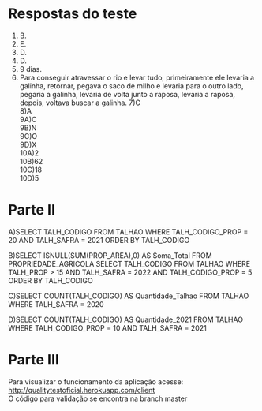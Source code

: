 # Respostas do teste

1) B.
2) E.
3) D.
4) D.
5) 9 dias.
6) Para conseguir atravessar o rio e levar tudo, primeiramente ele levaria a galinha, retornar, pegava o saco de milho e levaria para o outro lado, pegaria a galinha, levaria de volta junto a raposa, levaria a raposa, depois, voltava buscar a galinha.
7)C </br>
8)A </br>
9A)C </br>
9B)N </br>
9C)O </br>
9D)X </br>
10A)2 </br>
10B)62 </br>
10C)18 </br>
10D)5 </br>

# Parte II

A)SELECT TALH_CODIGO
    FROM TALHAO
    WHERE TALH_CODIGO_PROP = 20
      AND TALH_SAFRA = 2021
    ORDER BY TALH_CODIGO
    
B)SELECT ISNULL(SUM(PROP_AREA),0) AS Soma_Total
    FROM PROPRIEDADE_AGRICOLA
SELECT TALH_CODIGO
    FROM TALHAO
    WHERE TALH_PROP > 15
      AND TALH_SAFRA = 2022
      AND TALH_CODIGO_PROP = 5
    ORDER BY TALH_CODIGO

C)SELECT COUNT(TALH_CODIGO) AS Quantidade_Talhao
    FROM TALHAO
    WHERE TALH_SAFRA = 2020
    
D)SELECT COUNT(TALH_CODIGO) AS Quantidade_2021
    FROM TALHAO
    WHERE TALH_CODIGO_PROP = 10
      AND TALH_SAFRA = 2021
      
  
# Parte III

Para visualizar o funcionamento da aplicação acesse: http://qualitytestoficial.herokuapp.com/client </br>
O código para validação se encontra na branch master

